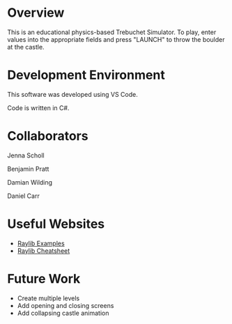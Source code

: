 # Overview

This is an educational physics-based Trebuchet Simulator. To play, enter values into the appropriate fields and press "LAUNCH" to throw the boulder at the castle. 

# Development Environment

This software was developed using VS Code. 

Code is written in C#.

# Collaborators

Jenna Scholl

Benjamin Pratt

Damian Wilding

Daniel Carr

# Useful Websites

* [Raylib Examples](https://www.raylib.com/examples.html)
* [Raylib Cheatsheet](https://www.raylib.com/cheatsheet/cheatsheet.html)

# Future Work

* Create multiple levels
* Add opening and closing screens
* Add collapsing castle animation

